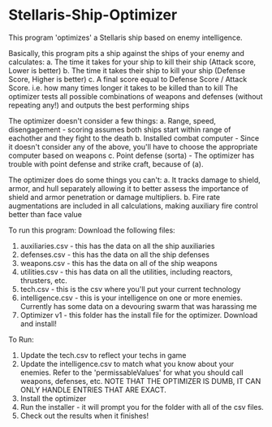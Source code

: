 # Stellaris-Ship-Optimizer
This program 'optimizes' a Stellaris ship based on enemy intelligence.

Basically, this program pits a ship against the ships of your enemy and calculates:
a. The time it takes for your ship to kill their ship (Attack score, Lower is better)
b. The time it takes their ship to kill your ship (Defense Score, Higher is better)
c. A final score equal to Defense Score / Attack Score. i.e. how many times longer it takes to be killed than to kill
The optimizer tests all possible combinations of weapons and defenses (without repeating any!) and outputs the best performing ships

The optimizer doesn't consider a few things:
a. Range, speed, disengagement - scoring assumes both ships start within range of eachother and they fight to the death
b. Installed combat computer - Since it doesn't consider any of the above, you'll have to choose the appropriate computer based on weapons
c. Point defense (sorta) - The optimizer has trouble with point defense and strike craft, because of (a).

The optimizer does do some things you can't:
a. It tracks damage to shield, armor, and hull separately allowing it to better assess the importance of shield and armor penetration or damage multipliers.
b. Fire rate augmentations are included in all calculations, making auxiliary fire control better than face value

To run this program:
Download the following files:
1. auxiliaries.csv - this has the data on all the ship auxiliaries
2. defenses.csv - this has the data on all the ship defenses
3. weapons.csv - this has the data on all of the ship weapons
4. utilities.csv - this has data on all the utilities, including reactors, thrusters, etc.
5. tech.csv - this is the csv where you'll put your current technology
6. intelligence.csv - this is your intelligence on one or more enemies. Currently has some data on a devouring swarm that was harassing me
7. Optimizer v1 - this folder has the install file for the optimizer. Download and install!

To Run:
1. Update the tech.csv to reflect your techs in game
2. Update the intelligence.csv to match what you know about your enemies. Refer to the 'permissableValues' for what you should call weapons, defenses, etc. NOTE THAT THE OPTIMIZER IS DUMB, IT CAN ONLY HANDLE ENTRIES THAT ARE EXACT.
3. Install the optimizer
4. Run the installer - it will prompt you for the folder with all of the csv files.
5. Check out the results when it finishes!
